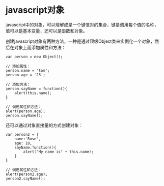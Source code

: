 # javascript对象

javascript中的对象，可以理解成是一个键值对的集合，键是调用每个值的名称，值可以是基本变量，还可以是函数和对象。

创建javascript对象有两种方法，一种是通过顶级Object类来实例化一个对象，然后在对象上面添加属性和方法：

```
var person = new Object();

// 添加属性：
person.name = 'tom';
person.age = '25';

// 添加方法：
person.sayName = function(){
    alert(this.name);
}

// 调用属性和方法：
alert(person.age);
person.sayName();
```
还可以通过对象直接量的方式创建对象：

```
var person2 = {
    name:'Rose',
    age: 18,
    sayName:function(){
        alert('My name is' + this.name);
    }
}

// 调用属性和方法：
alert(person2.age);
person2.sayName();

```